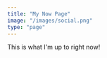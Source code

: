 ```yaml
---
title: "My Now Page"
image: "/images/social.png"
type: "page"
---
```


This is what I'm up to right now!
